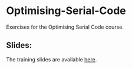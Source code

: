 # Optimising-Serial-Code
Exercises for the Optimising Serial Code course.

Slides:
-------
The training slides are available [here](https://support.pawsey.org.au/documentation/display/US/Training+Material).

